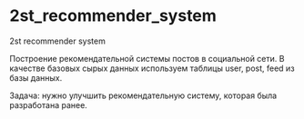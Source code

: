 # 2st_recommender_system
2st recommender system

Построение рекомендательной системы постов в социальной сети. В качестве базовых сырых данных используем таблицы user, post, feed из базы данных.

Задача: нужно улучшить рекомендательную систему, которая была разработана ранее.